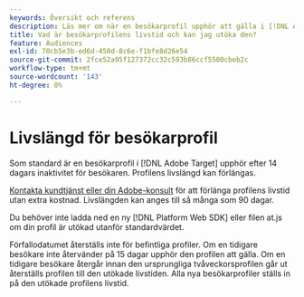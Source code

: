 ```yaml
---
keywords: Översikt och referens
description: Läs mer om när en besökarprofil upphör att gälla i [!DNL Adobe Target].
title: Vad är besökarprofilens livstid och kan jag utöka den?
feature: Audiences
exl-id: 70cb5e3b-ed6d-450d-8c6e-f1bfe8d26e54
source-git-commit: 2fce52a95f127372cc32c593b86ccf5500cbeb2c
workflow-type: tm+mt
source-wordcount: '143'
ht-degree: 0%

---
```


# Livslängd för besökarprofil

Som standard är en besökarprofil i [!DNL Adobe Target] upphör efter 14 dagars inaktivitet för besökaren. Profilens livslängd kan förlängas.

[Kontakta kundtjänst eller din Adobe-konsult](/help/cmp-resources-and-contact-information.md#reference_ACA3391A00EF467B87930A450050077C) för att förlänga profilens livstid utan extra kostnad. Livslängden kan anges till så många som 90 dagar.

Du behöver inte ladda ned en ny [!DNL Platform Web SDK] eller filen at.js om din profil är utökad utanför standardvärdet.

Förfallodatumet återställs inte för befintliga profiler. Om en tidigare besökare inte återvänder på 15 dagar upphör den profilen att gälla. Om en tidigare besökare återgår innan den ursprungliga tvåveckorsprofilen går ut återställs profilen till den utökade livstiden. Alla nya besökarprofiler ställs in på den utökade profilens livstid.
